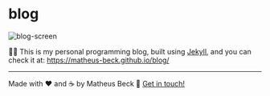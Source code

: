 # blog
![blog-screen](https://i.imgur.com/e3C2bUY.png)

👨‍💻 This is my personal programming blog, built using [Jekyll](https://jekyllrb.com/), and you can check it at: https://matheus-beck.github.io/blog/

---

Made with ❤️ and ☕ by Matheus Beck :wave: [Get in touch!](https://www.linkedin.com/in/matheus-beck/)

